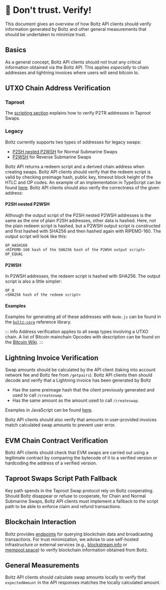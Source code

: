 # 🚫 Don't trust. Verify!

This document gives an overview of how Boltz API clients should verify
information generated by Boltz and other general measurements that should be
undertaken to minimize trust.

## Basics

As a general concept, Boltz API clients should not trust any critical information obtained via the Boltz API. This applies _especially_ to chain addresses and lightning invoices where users will send bitcoin to.

## UTXO Chain Address Verification

### Taproot

The [scripting section](claiming-swaps.md) explains how to verify P2TR addresses in Taproot Swaps.

### Legacy

Boltz currently supports two types of addresses for legacy swaps:

* [P2SH nested P2WSH](https://github.com/bitcoin/bips/blob/master/bip-0141.mediawiki#user-content-P2WSH_nested_in_BIP16_P2SH) for Normal Submarine Swaps
* [P2WSH](https://github.com/bitcoin/bips/blob/master/bip-0141.mediawiki#user-content-P2WSH) for Reverse Submarine Swaps

Boltz API returns a redeem script and a derived chain address when creating swaps. Boltz API clients should verify that the redeem script is valid by checking preimage hash, public key, timeout block height of the HTLC and OP codes. An example of an implementation in TypeScript can be found [here](https://github.com/BoltzExchange/boltz-web-app/blob/421d8268d9c63ba77e200dfc52c1a76b921e788b/src/utils/validation.ts#L93). Boltz API clients should also verify the correctness of the given address:

#### P2SH nested P2WSH

Although the output script of the P2SH nested P2WSH addresses is the same as the one of plain P2SH addresses, other data is hashed. Here, not the plain redeem script is hashed, but a P2WSH output script is constructed and first hashed with SHA256 and then hashed again with RIPEMD-160. The output script will look like this:

```
OP_HASH160
<RIPEMD-160 hash of the SHA256 hash of the P2WSH output script>
OP_EQUAL
```

#### P2WSH

In P2WSH addresses, the redeem script is hashed with SHA256. The output script is also a little simpler:

```
OP_0
<SHA256 hash of the redeem script>
```

#### Examples

Examples for generating all of these addresses with `Node.js` can be found in the [`boltz-core`](https://github.com/BoltzExchange/boltz-core/blob/v2.0.1/lib/swap/Scripts.ts) reference library.

::: info
Address verification applies to all swap types involving a UTXO chain. A list of Bitcoin mainchain Opcodes with description can be found on the [Bitcoin Wiki](https://en.bitcoin.it/wiki/Script).
:::

## Lightning Invoice Verification

Swap amounts should be calculated by the API client (taking into account network fee and Boltz fee from `/getpairs`). Boltz API clients then should decode and verify that a Lightning invoice has been generated by Boltz

* Has the same preimage hash that the client previously generated and used to call `/createswap`.
* Has the same amount as the amount used to call `/createswap`.

Examples in JavaScript can be found [here](https://github.com/BoltzExchange/boltz-web-app/blob/421d8268d9c63ba77e200dfc52c1a76b921e788b/src/utils/validation.ts#L109).

Boltz API clients should also verify that amounts in user-provided invoices match calculated swap amounts to prevent user error.

## EVM Chain Contract Verification

Boltz API clients should check that EVM swaps are carried out using a legitimate contract by comparing the bytecode of it to a verified version or hardcoding the address of a verified version.

## Taproot Swaps Script Path Fallback

Key path spends in the Taproot Swap protocol rely on Boltz cooperating. Should Boltz disappear or refuse to cooperate, for Chain and Normal Submarine Swaps, Boltz API clients must implement a fallback to the script path to be able to enforce claim and refund transactions.

## Blockchain Interaction

Boltz provides [endpoints](https://api.boltz.exchange/swagger#/Chain/) for querying blockchain data and broadcasting transactions. For trust minimization, we advise to use self-hosted infrastructure or external services (e.g., [blockstream.info](https://blockstream.info/) or [mempool.space](https://mempool.space/)) to verify blockchain information obtained from Boltz.

## General Measurements

Boltz API clients should calculate swap amounts locally to verify that `expectedAmount` in the API responses matches the locally calculated amount.
